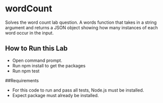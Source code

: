 # wordCount
Solves the word count lab question. A words function that takes in a string argument and returns a JSON object showing how many instances of 
each word occur in the input.

## How to Run this Lab
+ Open command prompt.
+ Run npm install to get the packages
+ Run npm test

##Requirements
+ For this code to run and pass all tests, Node.js must be installed.
+ Expect package must already be installed.



